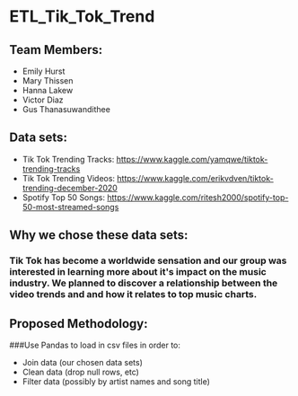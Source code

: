 # ETL_Tik_Tok_Trend

## Team Members:
- Emily Hurst
- Mary Thissen
- Hanna Lakew
- Victor Diaz
- Gus Thanasuwandithee

## Data sets: 
- Tik Tok Trending Tracks: https://www.kaggle.com/yamqwe/tiktok-trending-tracks 
- Tik Tok Trending Videos: https://www.kaggle.com/erikvdven/tiktok-trending-december-2020 
- Spotify Top 50 Songs: https://www.kaggle.com/ritesh2000/spotify-top-50-most-streamed-songs

## Why we chose these data sets: 
### Tik Tok has become a worldwide sensation and our group was interested in learning more about it's impact on the music industry. We planned to discover a relationship between the video trends and and how it relates to top music charts.

## Proposed Methodology:
###Use Pandas to load in csv files in order to: 
- Join data (our chosen data sets)
- Clean data (drop null rows, etc)
- Filter data (possibly by artist names and song title)


